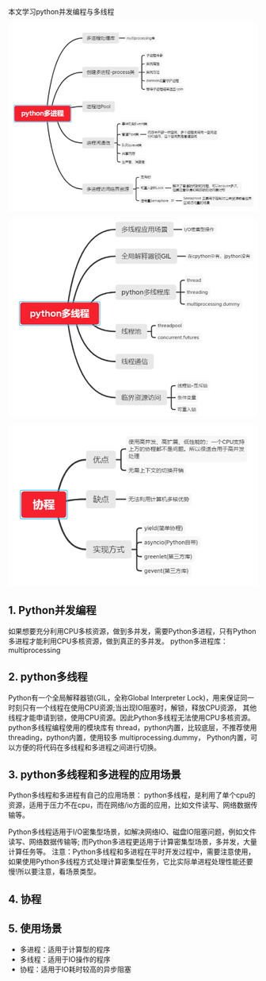 本文学习python并发编程与多线程

![img.png](img.png)

![img_1.png](img_1.png)

![img_2.png](img_2.png)

## 1. Python并发编程
如果想要充分利用CPU多核资源，做到多并发，需要Python多进程，只有Python多进程才能利用CPU多核资源，做到真正的多并发。
python多进程库：multiprocessing

## 2. python多线程
Python有一个全局解释器锁(GIL，全称Global Interpreter Lock)，用来保证同一时刻只有一个线程在使用CPU资源;当出现IO阻塞时，解锁，释放CPU资源，
其他线程才能申请到锁，使用CPU资源。因此Python多线程无法使用CPU多核资源。
python多线程编程使用的模块库有
thread，python内置，比较底层，不推荐使用
threading，python内置，使用较多
multiprocessing.dummy， Python内置，可以方便的将代码在多线程和多进程之间进行切换。

## 3. python多线程和多进程的应用场景
Python多线程和多进程有自己的应用场景：
python多线程，是利用了单个cpu的资源，适用于压力不在cpu，而在网络/io方面的应用，比如文件读写、网络数据传输等。

Python多线程适用于I/O密集型场景，如解决网络IO、磁盘IO阻塞问题，例如文件读写、网络数据传输等;
而Python多进程更适用于计算密集型场景，多并发，大量计算任务等。
注意：Python多线程和多进程在平时开发过程中，需要注意使用，如果使用Python多线程方式处理计算密集型任务，它比实际单进程处理性能还要慢!所以要注意，看场景类型。

## 4. 协程

## 5. 使用场景
- 多进程：适用于计算型的程序
- 多线程：适用于IO操作的程序
- 协程：适用于IO耗时较高的异步阻塞



